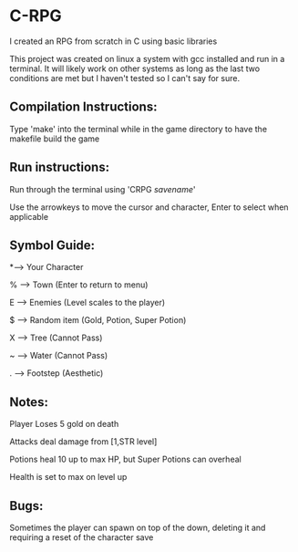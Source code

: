 # C-RPG
I created an RPG from scratch in C using basic libraries

This project was created on linux a system with gcc installed and run in a terminal. It will likely work on other systems as long as the last two conditions are met but I haven't tested so I can't say for sure.

## Compilation Instructions:
Type 'make' into the terminal while in the game directory to have the makefile build the game

## Run instructions:
Run through the terminal using 'CRPG *savename*'

Use the arrowkeys to move the cursor and character, Enter to select when applicable

## Symbol Guide:
 *--> Your Character
 
 % --> Town (Enter to return to menu)
 
 E --> Enemies (Level scales to the player)
 
 $ --> Random item (Gold, Potion, Super Potion)
 
 X --> Tree (Cannot Pass)
 
 ~ --> Water (Cannot Pass)
 
 . --> Footstep (Aesthetic)

## Notes:
Player Loses 5 gold on death

Attacks deal damage from [1,STR level]

Potions heal 10 up to max HP, but Super Potions can overheal

Health is set to max on level up

## Bugs:
Sometimes the player can spawn on top of the down, deleting it and requiring a reset of the character save
